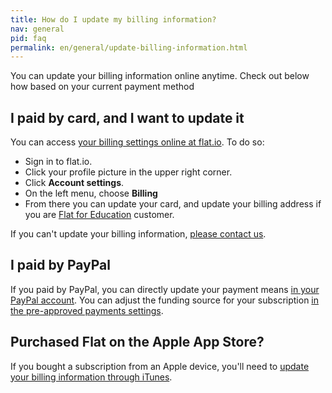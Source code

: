 ```yaml
---
title: How do I update my billing information?
nav: general
pid: faq
permalink: en/general/update-billing-information.html
---
```


You can update your billing information online anytime. Check out below how based on your current payment method

## I paid by card, and I want to update it

You can access [your billing settings online at flat.io](https://flat.io/settings/account/billing). To do so:

* Sign in to flat.io.
* Click your profile picture in the upper right corner.
* Click **Account settings**.
* On the left menu, choose **Billing**
* From there you can update your card, and update your billing address if you are [Flat for Education](https://flat.io/edu) customer.

If you can't update your billing information, [please contact us](https://flat.io/help/support).

## I paid by PayPal

If you paid by PayPal, you can directly update your payment means [in your PayPal account](https://www.paypal.com). You can adjust the funding source for your subscription [in the pre-approved payments settings](https://www.paypal.com/cgi-bin/customerprofileweb?cmd=_manage-paylist).

## Purchased Flat on the Apple App Store?

If you bought a subscription from an Apple device, you'll need to [update your billing information through iTunes](https://support.apple.com/en-us/HT201266).
